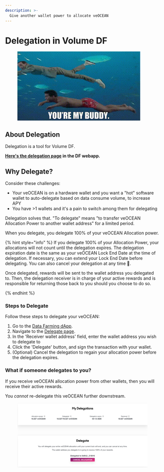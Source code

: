 ```yaml
---
description: >-
  Give another wallet power to allocate veOCEAN
---
```


# Delegation in Volume DF

<figure><img src="../.gitbook/assets/gif/underwater-buddy-peewee.gif" alt=""><figcaption></figcaption></figure>

## About Delegation

Delegation is a tool for Volume DF.

**[Here's the delegation page](https://df.oceandao.org/delegate) in the DF webapp.**

## Why Delegate?

Consider these challenges:
- Your veOCEAN is on a hardware wallet and you want a "hot" software wallet to auto-delegate based on data consume volume, to increase APY
- You have >1 wallets and it's a pain to switch among them for delegating

Delegation solves that. "To delegate" means "to transfer veOCEAN Allocation Power to another wallet address" for a limited period.

When you delegate, you delegate 100% of your veOCEAN Allocation power.

{% hint style="info" %}
If you delegate 100% of your Allocation Power, your allocations will not count until the delegation expires. The delegation expiration date is the same as your veOCEAN Lock End Date at the time of delegation. If necessary, you can extend your Lock End Date before delegating. You can also cancel your delegation at any time 💪.   

Once delegated, rewards will be sent to the wallet address you delegated to. Then, the delegation receiver is in charge of your active rewards and is responsible for returning those back to you should you choose to do so.

{% endhint %}


### Steps to Delegate

Follow these steps to delegate your veOCEAN:

1. Go to the [Data Farming dApp](https://df.oceandao.org).
2. Navigate to the [Delegate page](https://df.oceandao.org/delegate).
3. In the 'Receiver wallet address' field, enter the wallet address you wish to delegate to
4. Click the 'Delegate' button, and sign the transaction with your wallet.
5. (Optional) Cancel the delegation to regain your allocation power before the delegation expires.

### What if someone delegates to you?

If you receive veOCEAN allocation power from other wallets, then you will receive their active rewards.

You _cannot_ re-delegate this veOCEAN further downstream.&#x20;

<figure><img src="../.gitbook/assets/data-farming/veOCEAN-Delegation.png" alt=""><figcaption></figcaption></figure>
